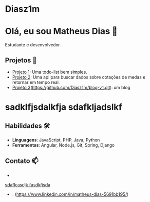 # Diasz1m

# Olá, eu sou Matheus Dias 👋

Estudante e desenvolvedor. 

## Projetos 🚀
- [Projeto 1](https://github.com/Diasz1m/todo-list.git): Uma todo-list bem simples.
- [Projeto 2](https://github.com/Diasz1m/currency_quotation.git): Uma api para buscar dados sobre cotações de medas e retornar em tempo real.
- [Projeto 3](https://github.com/Diasz1m/blog-angular.git)(https://github.com/Diasz1m/blog-v1.git): um blog


<h1>sadklfjsdalkfja sdafkljadslkf</h1>

## Habilidades 🛠️
- **Linguagens**: JavaScript, PHP, Java, Python
- **Ferramentas**: Angular, Node.js, Git, Spring, Django

## Contato 📫
- <a href="mailto:matheusdias.2000@alunos.utfpr.edu.br" target="_blank">
sdaflçasdjk fasdkfjsda
</a>

-  : (https://www.linkedin.com/in/matheus-dias-5691bb195/)
